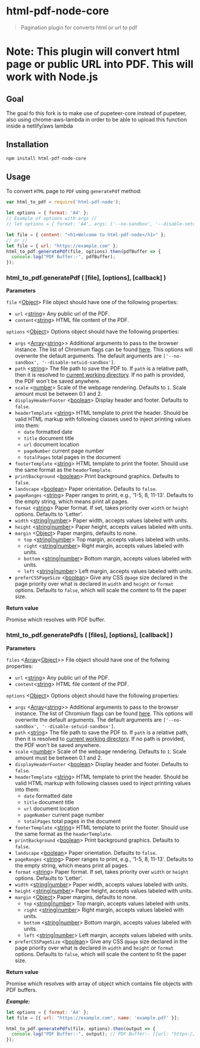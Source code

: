 # html-pdf-node-core

> Pagination plugin for converts html or url to pdf



**Note:** This plugin will convert html page or public URL into PDF. This will work with Node.js
=======

## Goal

The goal fo this fork is to make use of pupeteer-core instead of pupeteer, also using chrome-aws-lambda in order to be able to upload this function inside a netlify/aws lambda

## Installation

```sh
npm install html-pdf-node-core
```

## Usage

To convert `HTML` page to `PDF` using `generatePdf` method:

```js
var html_to_pdf = require('html-pdf-node');

let options = { format: 'A4' };
// Example of options with args //
// let options = { format: 'A4', args: ['--no-sandbox', '--disable-setuid-sandbox'] };

let file = { content: "<h1>Welcome to html-pdf-node</h1>" };
// or //
let file = { url: "https://example.com" };
html_to_pdf.generatePdf(file, options).then(pdfBuffer => {
  console.log("PDF Buffer:-", pdfBuffer);
});
```

### html_to_pdf.generatePdf ( [file], [options], [callback] )

**Parameters**

`file` <[Object](https://developer.mozilla.org/en-US/docs/Web/JavaScript/Reference/Global_Objects/Object "Object")> File object should have one of the following properties:

- `url` <[string](https://developer.mozilla.org/en-US/docs/Web/JavaScript/Data_structures#String_type "String")> Any public url of the PDF.
- `content`<[string](https://developer.mozilla.org/en-US/docs/Web/JavaScript/Data_structures#String_type "String")> HTML file content of the PDF.

`options` <[Object](https://developer.mozilla.org/en-US/docs/Web/JavaScript/Reference/Global_Objects/Object "Object")> Options object should have the following properties:

-   `args`  <[Array](https://developer.mozilla.org/en-US/docs/Web/JavaScript/Reference/Global_Objects/Array "Array")<[string](https://developer.mozilla.org/en-US/docs/Web/JavaScript/Data_structures#String_type "String")>> Additional arguments to pass to the browser instance. The list of Chromium flags can be found [here](http://peter.sh/experiments/chromium-command-line-switches/). This options will overwrite the default arguments. The default arguments are `['--no-sandbox', '--disable-setuid-sandbox']`.
-   `path`  <[string](https://developer.mozilla.org/en-US/docs/Web/JavaScript/Data_structures#String_type "String")> The file path to save the PDF to. If  `path`  is a relative path, then it is resolved to  [current working directory](https://nodejs.org/api/process.html#process_process_cwd). If no path is provided, the PDF won't be saved anywhere.
-   `scale`  <[number](https://developer.mozilla.org/en-US/docs/Web/JavaScript/Data_structures#Number_type "Number")> Scale of the webpage rendering. Defaults to  `1`. Scale amount must be between 0.1 and 2.
-   `displayHeaderFooter`  <[boolean](https://developer.mozilla.org/en-US/docs/Web/JavaScript/Data_structures#Boolean_type "Boolean")> Display header and footer. Defaults to  `false`.
-   `headerTemplate`  <[string](https://developer.mozilla.org/en-US/docs/Web/JavaScript/Data_structures#String_type "String")> HTML template to print the header. Should be valid HTML markup with following classes used to inject printing values into them:
    -   `date`  formatted date
    -   `title`  document title
    -   `url`  document location
    -   `pageNumber`  current page number
    -   `totalPages`  total pages in the document
-   `footerTemplate`  <[string](https://developer.mozilla.org/en-US/docs/Web/JavaScript/Data_structures#String_type "String")> HTML template to print the footer. Should use the same format as the  `headerTemplate`.
-   `printBackground`  <[boolean](https://developer.mozilla.org/en-US/docs/Web/JavaScript/Data_structures#Boolean_type "Boolean")> Print background graphics. Defaults to  `false`.
-   `landscape`  <[boolean](https://developer.mozilla.org/en-US/docs/Web/JavaScript/Data_structures#Boolean_type "Boolean")> Paper orientation. Defaults to  `false`.
-   `pageRanges`  <[string](https://developer.mozilla.org/en-US/docs/Web/JavaScript/Data_structures#String_type "String")> Paper ranges to print, e.g., '1-5, 8, 11-13'. Defaults to the empty string, which means print all pages.
-   `format`  <[string](https://developer.mozilla.org/en-US/docs/Web/JavaScript/Data_structures#String_type "String")> Paper format. If set, takes priority over  `width`  or  `height`  options. Defaults to 'Letter'.
-   `width`  <[string](https://developer.mozilla.org/en-US/docs/Web/JavaScript/Data_structures#String_type "String")|[number](https://developer.mozilla.org/en-US/docs/Web/JavaScript/Data_structures#Number_type "Number")> Paper width, accepts values labeled with units.
-   `height`  <[string](https://developer.mozilla.org/en-US/docs/Web/JavaScript/Data_structures#String_type "String")|[number](https://developer.mozilla.org/en-US/docs/Web/JavaScript/Data_structures#Number_type "Number")> Paper height, accepts values labeled with units.
-   `margin`  <[Object](https://developer.mozilla.org/en-US/docs/Web/JavaScript/Reference/Global_Objects/Object "Object")> Paper margins, defaults to none.
    -   `top`  <[string](https://developer.mozilla.org/en-US/docs/Web/JavaScript/Data_structures#String_type "String")|[number](https://developer.mozilla.org/en-US/docs/Web/JavaScript/Data_structures#Number_type "Number")> Top margin, accepts values labeled with units.
    -   `right`  <[string](https://developer.mozilla.org/en-US/docs/Web/JavaScript/Data_structures#String_type "String")|[number](https://developer.mozilla.org/en-US/docs/Web/JavaScript/Data_structures#Number_type "Number")> Right margin, accepts values labeled with units.
    -   `bottom`  <[string](https://developer.mozilla.org/en-US/docs/Web/JavaScript/Data_structures#String_type "String")|[number](https://developer.mozilla.org/en-US/docs/Web/JavaScript/Data_structures#Number_type "Number")> Bottom margin, accepts values labeled with units.
    -   `left`  <[string](https://developer.mozilla.org/en-US/docs/Web/JavaScript/Data_structures#String_type "String")|[number](https://developer.mozilla.org/en-US/docs/Web/JavaScript/Data_structures#Number_type "Number")> Left margin, accepts values labeled with units.
-   `preferCSSPageSize`  <[boolean](https://developer.mozilla.org/en-US/docs/Web/JavaScript/Data_structures#Boolean_type "Boolean")> Give any CSS  `@page`  size declared in the page priority over what is declared in  `width`  and  `height`  or  `format`  options. Defaults to  `false`, which will scale the content to fit the paper size.

**Return value**

Promise which resolves with PDF buffer.

### html_to_pdf.generatePdfs ( [files], [options], [callback] )

**Parameters**

`files` <[Array](https://developer.mozilla.org/en-US/docs/Web/JavaScript/Reference/Global_Objects/Array "Array")<[Object](https://developer.mozilla.org/en-US/docs/Web/JavaScript/Reference/Global_Objects/Object "Object")>> File object should have one of the follwing properties:

- `url` <[string](https://developer.mozilla.org/en-US/docs/Web/JavaScript/Data_structures#String_type "String")> Any public url of the PDF.
- `content`<[string](https://developer.mozilla.org/en-US/docs/Web/JavaScript/Data_structures#String_type "String")> HTML file content of the PDF.

`options` <[Object](https://developer.mozilla.org/en-US/docs/Web/JavaScript/Reference/Global_Objects/Object "Object")> Options object should have the following properties:

-   `args`  <[Array](https://developer.mozilla.org/en-US/docs/Web/JavaScript/Reference/Global_Objects/Array "Array")<[string](https://developer.mozilla.org/en-US/docs/Web/JavaScript/Data_structures#String_type "String")>> Additional arguments to pass to the browser instance. The list of Chromium flags can be found [here](http://peter.sh/experiments/chromium-command-line-switches/). This options will overwrite the default arguments. The default arguments are `['--no-sandbox', '--disable-setuid-sandbox']`.
-   `path`  <[string](https://developer.mozilla.org/en-US/docs/Web/JavaScript/Data_structures#String_type "String")> The file path to save the PDF to. If  `path`  is a relative path, then it is resolved to  [current working directory](https://nodejs.org/api/process.html#process_process_cwd). If no path is provided, the PDF won't be saved anywhere.
-   `scale`  <[number](https://developer.mozilla.org/en-US/docs/Web/JavaScript/Data_structures#Number_type "Number")> Scale of the webpage rendering. Defaults to  `1`. Scale amount must be between 0.1 and 2.
-   `displayHeaderFooter`  <[boolean](https://developer.mozilla.org/en-US/docs/Web/JavaScript/Data_structures#Boolean_type "Boolean")> Display header and footer. Defaults to  `false`.
-   `headerTemplate`  <[string](https://developer.mozilla.org/en-US/docs/Web/JavaScript/Data_structures#String_type "String")> HTML template to print the header. Should be valid HTML markup with following classes used to inject printing values into them:
    -   `date`  formatted date
    -   `title`  document title
    -   `url`  document location
    -   `pageNumber`  current page number
    -   `totalPages`  total pages in the document
-   `footerTemplate`  <[string](https://developer.mozilla.org/en-US/docs/Web/JavaScript/Data_structures#String_type "String")> HTML template to print the footer. Should use the same format as the  `headerTemplate`.
-   `printBackground`  <[boolean](https://developer.mozilla.org/en-US/docs/Web/JavaScript/Data_structures#Boolean_type "Boolean")> Print background graphics. Defaults to  `false`.
-   `landscape`  <[boolean](https://developer.mozilla.org/en-US/docs/Web/JavaScript/Data_structures#Boolean_type "Boolean")> Paper orientation. Defaults to  `false`.
-   `pageRanges`  <[string](https://developer.mozilla.org/en-US/docs/Web/JavaScript/Data_structures#String_type "String")> Paper ranges to print, e.g., '1-5, 8, 11-13'. Defaults to the empty string, which means print all pages.
-   `format`  <[string](https://developer.mozilla.org/en-US/docs/Web/JavaScript/Data_structures#String_type "String")> Paper format. If set, takes priority over  `width`  or  `height`  options. Defaults to 'Letter'.
-   `width`  <[string](https://developer.mozilla.org/en-US/docs/Web/JavaScript/Data_structures#String_type "String")|[number](https://developer.mozilla.org/en-US/docs/Web/JavaScript/Data_structures#Number_type "Number")> Paper width, accepts values labeled with units.
-   `height`  <[string](https://developer.mozilla.org/en-US/docs/Web/JavaScript/Data_structures#String_type "String")|[number](https://developer.mozilla.org/en-US/docs/Web/JavaScript/Data_structures#Number_type "Number")> Paper height, accepts values labeled with units.
-   `margin`  <[Object](https://developer.mozilla.org/en-US/docs/Web/JavaScript/Reference/Global_Objects/Object "Object")> Paper margins, defaults to none.
    -   `top`  <[string](https://developer.mozilla.org/en-US/docs/Web/JavaScript/Data_structures#String_type "String")|[number](https://developer.mozilla.org/en-US/docs/Web/JavaScript/Data_structures#Number_type "Number")> Top margin, accepts values labeled with units.
    -   `right`  <[string](https://developer.mozilla.org/en-US/docs/Web/JavaScript/Data_structures#String_type "String")|[number](https://developer.mozilla.org/en-US/docs/Web/JavaScript/Data_structures#Number_type "Number")> Right margin, accepts values labeled with units.
    -   `bottom`  <[string](https://developer.mozilla.org/en-US/docs/Web/JavaScript/Data_structures#String_type "String")|[number](https://developer.mozilla.org/en-US/docs/Web/JavaScript/Data_structures#Number_type "Number")> Bottom margin, accepts values labeled with units.
    -   `left`  <[string](https://developer.mozilla.org/en-US/docs/Web/JavaScript/Data_structures#String_type "String")|[number](https://developer.mozilla.org/en-US/docs/Web/JavaScript/Data_structures#Number_type "Number")> Left margin, accepts values labeled with units.
-   `preferCSSPageSize`  <[boolean](https://developer.mozilla.org/en-US/docs/Web/JavaScript/Data_structures#Boolean_type "Boolean")> Give any CSS  `@page`  size declared in the page priority over what is declared in  `width`  and  `height`  or  `format`  options. Defaults to  `false`, which will scale the content to fit the paper size.

**Return value**

Promise which resolves with array of object which contains file objects with PDF buffers.

***Example:***
```js
let options = { format: 'A4' };
let file = [{ url: "https://example.com", name: 'example.pdf' }];

html_to_pdf.generatePdfs(file, options).then(output => {
  console.log("PDF Buffer:-", output); // PDF Buffer:- [{url: "https://example.com", name: "example.pdf", buffer: <PDF buffer>}]
});
```
